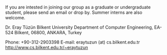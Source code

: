 If you are intested in joining our group as a graduate or undergraduate student, please send an email or drop by. Summer interns are also welcome.

Dr. Eray Tüzün
Bilkent University
Department of Computer Engineering, EA-524
Bilkent, 06800, ANKARA, Turkey

Phone: +90-312-2903398 
E-mail: eraytuzun (at) cs.bilkent.edu.tr
http://www.cs.bilkent.edu.tr/~eraytuzun


